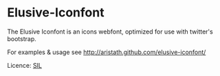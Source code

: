 Elusive-Iconfont
================

The Elusive Iconfont is an icons webfont, optimized for use with twitter's bootstrap.

For examples & usage see http://aristath.github.com/elusive-iconfont/

Licence: [SIL](http://scripts.sil.org/cms/scripts/page.php?site_id=nrsi&id=OFL)
